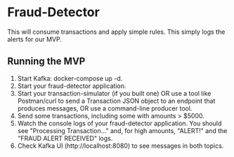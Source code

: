 # Fraud-Detector
This will consume transactions and apply simple rules. This simply logs the alerts for our MVP.

## Running the MVP
1. Start Kafka: docker-compose up -d.
2. Start your fraud-detector application.
3. Start your transaction-simulator (if you built one) OR use a tool like Postman/curl to send a Transaction JSON object to an endpoint that produces messages, OR use a command-line producer tool.
4. Send some transactions, including some with amounts > $5000.
5. Watch the console logs of your fraud-detector application. You should see "Processing Transaction..." and, for high amounts, "ALERT!" and the "FRAUD ALERT RECEIVED" logs.
6. Check Kafka UI (http://localhost:8080) to see messages in both topics.

